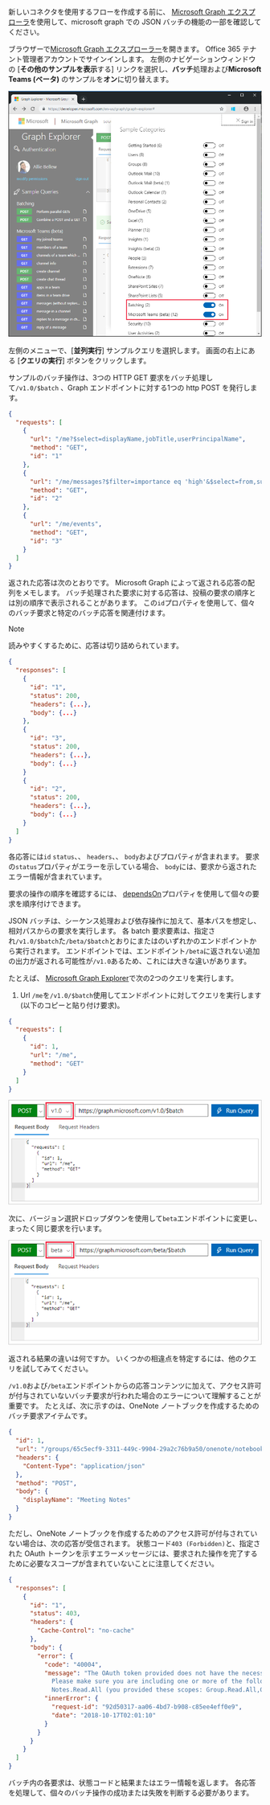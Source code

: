 <!-- markdownlint-disable MD002 MD041 -->

新しいコネクタを使用するフローを作成する前に、 [Microsoft Graph エクスプローラ](https://developer.microsoft.com/graph/graph-explorer)を使用して、microsoft graph での JSON バッチの機能の一部を確認してください。

ブラウザーで[Microsoft Graph エクスプローラー](https://developer.microsoft.com/graph/graph-explorer)を開きます。 Office 365 テナント管理者アカウントでサインインします。 左側のナビゲーションウィンドウの [**その他のサンプルを表示**する] リンクを選択し、**バッチ**処理および**Microsoft Teams (ベータ)** のサンプルを**オン**に切り替えます。

![Graph エクスプローラで [その他のサンプルを表示] ダイアログボックスのスクリーンショット](./images/graph-explore1.png)

左側のメニューで、[**並列実行**] サンプルクエリを選択します。 画面の右上にある [**クエリの実行**] ボタンをクリックします。

サンプルのバッチ操作は、3つの HTTP GET 要求をバッチ処理して`/v1.0/$batch` 、Graph エンドポイントに対する1つの http POST を発行します。

```json
{
  "requests": [
    {
      "url": "/me?$select=displayName,jobTitle,userPrincipalName",
      "method": "GET",
      "id": "1"
    },
    {
      "url": "/me/messages?$filter=importance eq 'high'&$select=from,subject,receivedDateTime,bodyPreview",
      "method": "GET",
      "id": "2"
    },
    {
      "url": "/me/events",
      "method": "GET",
      "id": "3"
    }
  ]
}
```

返された応答は次のとおりです。 Microsoft Graph によって返される応答の配列をメモします。 バッチ処理された要求に対する応答は、投稿の要求の順序とは別の順序で表示されることがあります。 この`id`プロパティを使用して、個々のバッチ要求と特定のバッチ応答を関連付けます。

> [!NOTE]
> 読みやすくするために、応答は切り詰められています。

```json
{
  "responses": [
    {
      "id": "1",
      "status": 200,
      "headers": {...},
      "body": {...}
    },
    {
      "id": "3",
      "status": 200,
      "headers": {...},
      "body": {...}
    }
    {
      "id": "2",
      "status": 200,
      "headers": {...},
      "body": {...}
    }
  ]
}
```

各応答には`id` `status`、、 `headers`、、 `body`およびプロパティが含まれます。 要求の`status`プロパティがエラーを示している場合、 `body`には、要求から返されたエラー情報が含まれています。

要求の操作の順序を確認するには、 [dependsOn](https://docs.microsoft.com/graph/json-batching#sequencing-requests-with-the-dependson-property)プロパティを使用して個々の要求を順序付けできます。

JSON バッチは、シーケンス処理および依存操作に加えて、基本パスを想定し、相対パスからの要求を実行します。 各 batch 要求要素は、指定され`/v1.0/$batch`た`/beta/$batch`とおりにまたはのいずれかのエンドポイントから実行されます。 エンドポイントでは、エンドポイント`/beta`に返されない追加の出力が返される可能性が`/v1.0`あるため、これには大きな違いがあります。

たとえば、 [Microsoft Graph Explorer](https://developer.microsoft.com/graph/graph-explorer)で次の2つのクエリを実行します。

1. Url `/me`を`/v1.0/$batch`使用してエンドポイントに対してクエリを実行します (以下のコピーと貼り付け要求)。

```json
{
  "requests": [
    {
      "id": 1,
      "url": "/me",
      "method": "GET"
    }
  ]
}
```

![V 1.0 が選択された状態での Graph Explorer のバッチクエリのスクリーンショット](./images/graph-explore3.png)

次に、バージョン選択ドロップダウンを使用して`beta`エンドポイントに変更し、まったく同じ要求を行います。

![グラフ-4](./images/graph-explore4.png)

返される結果の違いは何ですか。 いくつかの相違点を特定するには、他のクエリを試してみてください。

`/v1.0`および`/beta`エンドポイントからの応答コンテンツに加えて、アクセス許可が付与されていないバッチ要求が行われた場合のエラーについて理解することが重要です。 たとえば、次に示すのは、OneNote ノートブックを作成するためのバッチ要求アイテムです。

```json
{
  "id": 1,
  "url": "/groups/65c5ecf9-3311-449c-9904-29a2c76b9a50/onenote/notebooks",
  "headers": {
    "Content-Type": "application/json"
  },
  "method": "POST",
  "body": {
    "displayName": "Meeting Notes"
  }
}
```

ただし、OneNote ノートブックを作成するためのアクセス許可が付与されていない場合は、次の応答が受信されます。 状態コード`403 (Forbidden)`と、指定された OAuth トークンを示すエラーメッセージには、要求された操作を完了するために必要なスコープが含まれていないことに注意してください。

```json
{
  "responses": [
    {
      "id": "1",
      "status": 403,
      "headers": {
        "Cache-Control": "no-cache"
      },
      "body": {
        "error": {
          "code": "40004",
          "message": "The OAuth token provided does not have the necessary scopes to complete the request.
            Please make sure you are including one or more of the following scopes: Notes.ReadWrite.All,
            Notes.Read.All (you provided these scopes: Group.Read.All,Group.ReadWrite.All,User.Read,User.Read.All)",
          "innerError": {
            "request-id": "92d50317-aa06-4bd7-b908-c85ee4eff0e9",
            "date": "2018-10-17T02:01:10"
          }
        }
      }
    }
  ]
}
```

バッチ内の各要求は、状態コードと結果またはエラー情報を返します。 各応答を処理して、個々のバッチ操作の成功または失敗を判断する必要があります。
